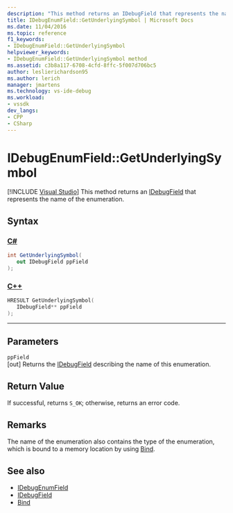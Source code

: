 ```yaml
---
description: "This method returns an IDebugField that represents the name of the enumeration."
title: IDebugEnumField::GetUnderlyingSymbol | Microsoft Docs
ms.date: 11/04/2016
ms.topic: reference
f1_keywords:
- IDebugEnumField::GetUnderlyingSymbol
helpviewer_keywords:
- IDebugEnumField::GetUnderlyingSymbol method
ms.assetid: c3b8a117-6708-4cfd-8ffc-5f007d706bc5
author: leslierichardson95
ms.author: lerich
manager: jmartens
ms.technology: vs-ide-debug
ms.workload:
- vssdk
dev_langs:
- CPP
- CSharp
---
```

# IDebugEnumField::GetUnderlyingSymbol

 [!INCLUDE [Visual Studio](~/includes/applies-to-version/vs-windows-only.md)]
This method returns an [IDebugField](../../../extensibility/debugger/reference/idebugfield.md) that represents the name of the enumeration.

## Syntax

### [C#](#tab/csharp)
```csharp
int GetUnderlyingSymbol(
   out IDebugField ppField
);
```
### [C++](#tab/cpp)
```cpp
HRESULT GetUnderlyingSymbol(
   IDebugField** ppField
);
```
---

## Parameters
`ppField`\
[out] Returns the [IDebugField](../../../extensibility/debugger/reference/idebugfield.md) describing the name of this enumeration.

## Return Value
 If successful, returns `S_OK`; otherwise, returns an error code.

## Remarks
 The name of the enumeration also contains the type of the enumeration, which is bound to a memory location by using [Bind](../../../extensibility/debugger/reference/idebugbinder-bind.md).

## See also
- [IDebugEnumField](../../../extensibility/debugger/reference/idebugenumfield.md)
- [IDebugField](../../../extensibility/debugger/reference/idebugfield.md)
- [Bind](../../../extensibility/debugger/reference/idebugbinder-bind.md)
